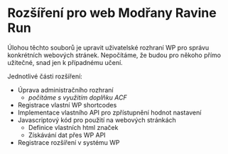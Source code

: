 # Rozšíření pro web Modřany Ravine Run

Úlohou těchto souborů je upravit uživatelské rozhraní WP pro správu konkrétních webových stránek. Nepočítáme, že budou pro někoho přímo užitečné, snad jen k případnému učení.

Jednotlivé části rozšíření:

  * Úprava administračního rozhraní
    * *počítáme s využitím doplňku ACF*
  * Registrace vlastní WP shortcodes
  * Implementace vlastního API pro zpřístupnění hodnot nastavení
  * Javascriptový kód pro použití na webových stránkách
    * Definice vlastních html značek
    * Získávání dat přes WP API
  * Registrace rozšíření v systému WP
    